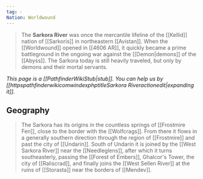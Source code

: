 ```yaml
---
tag: 💧
Nation: Worldwound
---
```

> The **Sarkora River** was once the mercantile lifeline of the [[Kellid]] nation of [[Sarkoris]] in northeastern [[Avistan]]. When the [[Worldwound]] opened in [[4606 AR]], it quickly became a prime battleground in the ongoing war against the [[Demon|demons]] of the [[Abyss]]. The Sarkora today is still heavily traveled, but only by demons and their mortal servants.



*This page is a [[PathfinderWikiStub|stub]]. You can help us by [[httpspathfinderwikicomwindexphptitleSarkora Riveractionedit|expanding it]].*


## Geography

> The Sarkora has its origins in the countless springs of [[Frostmire Fen]], close to the border with the [[Wolfcrags]]. From there it flows in a generally southern direction through the region of [[Frostmire]] and past the city of [[Undarin]]. South of Undarin it is joined by the [[West Sarkora River]] near the [[Needleglens]], after which it turns southeasterly, passing the [[Forest of Embers]], Ghalcor's Tower, the city of [[Raliscrad]], and finally joins the [[West Sellen River]] at the ruins of [[Storasta]] near the borders of [[Mendev]].








